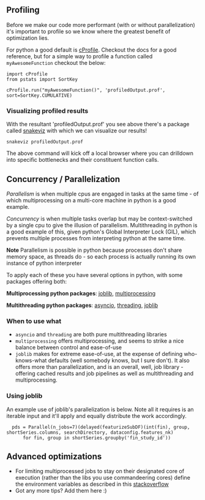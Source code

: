 ## Profiling
Before we make our code more performant (with or without parallelization) it's important to profile so we know where the greatest benefit of optimization lies.

For python a good default is [cProfile](https://docs.python.org/3/library/profile.html#module-cProfile). Checkout the docs for a good reference, but for a simple way to profile a function called `myAwesomeFunction` checkout the below:
```
import cProfile
from pstats import SortKey

cProfile.run("myAwesomeFunction()", 'profiledOutput.prof', sort=SortKey.CUMULATIVE)
```

### Visualizing profiled results
With the resultant 'profiledOutput.prof' you see above there's a package called [snakeviz](http://jiffyclub.github.io/snakeviz/) with which we can visualize our results!
```
snakeviz profiledOutput.prof
```

The above command will kick off a local browser where you can drilldown into specific bottlenecks and their constituent function calls.


## Concurrency / Parallelization
*Parallelism* is when multiple cpus are engaged in tasks at the same time - of which multiprocessing on a multi-core machine in python is a good example. 

*Concurrency* is when multiple tasks overlap but may be context-switched by a single cpu to give the illusion of parallelism. Multithreading in python is a good example of this, given python's Global Interpreter Lock (GIL), which prevents multiple processes from interpreting python at the same time.


**Note** Parallelism is possible in python because processes don't share memory space, as threads do - so each process is actually running its own instance of python interpreter


To apply each of these you have several options in python, with some packages offering both:

**Multiprocessing python packages**: [joblib](https://joblib.readthedocs.io/en/latest/generated/joblib.Parallel.html), [multiprocessing](https://docs.python.org/3/library/multiprocessing.html)

**Multithreading python packages**: [asyncio](https://docs.python.org/3/library/asyncio.html), [threading](https://docs.python.org/3/library/threading.html), [joblib](https://joblib.readthedocs.io/en/latest/generated/joblib.Parallel.html)
### When to use what
- `asyncio` and `threading` are both pure multithreading libraries
- `multiprocessing` offers multiprocessing, and seems to strike a nice balance between control and ease-of-use
- `joblib` makes for extreme ease-of-use, at the expense of defining who-knows-what defaults (well somebody knows, but I sure don't). It also offers more than parallelization, and is an overall, well, job library - offering cached results and job pipelines as well as multithreading and multiprocessing.

### Using joblib
An example use of joblib's parallelization is below. Note all it requires is an iterable input and it'll apply and equally distribute the work accordingly.
```
  pds = Parallel(n_jobs=7)(delayed(featurizeSubDF)(int(fin), group, shortSeries.columns, searchDirectory, dataconfig.features_nk) 
      for fin, group in shortSeries.groupby('fin_study_id'))
```

## Advanced optimizations
- For limiting multiprocessed jobs to stay on their designated core of execution (rather than the libs you use commandeering cores) define the environment variables as described in this [stackoverflow](https://stackoverflow.com/questions/30791550/limit-number-of-threads-in-numpy)
- Got any more tips? Add them here :)
